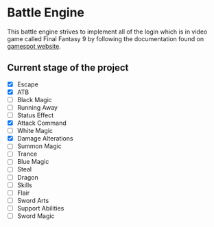 ﻿# Battle Engine

This battle engine strives to implement all of the login which is in video game called Final Fantasy 9 by following the documentation found on [gamespot website](https://gamefaqs.gamespot.com/ps/197338-final-fantasy-ix/faqs/44329).

## Current stage of the project

- [x] Escape
- [x] ATB
- [ ] Black Magic
- [ ] Running Away
- [ ] Status Effect
- [x] Attack Command
- [ ] White Magic
- [x] Damage Alterations
- [ ] Summon Magic
- [ ] Trance
- [ ] Blue Magic
- [ ] Steal
- [ ] Dragon
- [ ] Skills
- [ ] Flair
- [ ] Sword Arts
- [ ] Support Abilities
- [ ] Sword Magic
